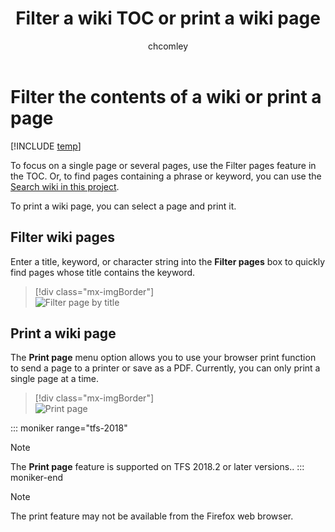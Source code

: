 ﻿---
title: Filter a wiki TOC or print a wiki page
titleSuffix: Azure DevOps
description: Filter the contents of a wiki TOC or print a wiki page in Azure DevOps
ms.technology: devops-collab
ms.custom: wiki
ms.topic: conceptual
ms.assetid:
ms.author: chcomley
author: chcomley
ms.reviewer: gopinach
monikerRange: ">= tfs-2018"
ms.date: 11/19/2018
---

# Filter the contents of a wiki or print a page

[!INCLUDE [temp](../../includes/version-vsts-tfs-2018.md)]

To focus on a single page or several pages, use the Filter pages feature in the TOC. Or, to find pages containing a phrase or keyword, you can use the [Search wiki in this project](search-wiki.md).

To print a wiki page, you can select a page and print it.

## Filter wiki pages

Enter a title, keyword, or character string into the **Filter pages** box to quickly find pages whose title contains the keyword.

> [!div class="mx-imgBorder"]  
> ![Filter page by title](media/wiki/filter-box.png)

<a id="print-page"></a>

## Print a wiki page

The **Print page** menu option allows you to use your browser print function to send a page to a printer or save as a PDF. Currently, you can only print a single page at a time.

> [!div class="mx-imgBorder"]  
> ![Print page](media/wiki/print-page.png)

::: moniker range="tfs-2018"

> [!NOTE]  
> The **Print page** feature is supported on TFS 2018.2 or later versions..
> ::: moniker-end

> [!NOTE]  
> The print feature may not be available from the Firefox web browser.
